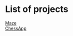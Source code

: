 # List of projects

[Maze](https://github.com/SachkoMaxim/maze-project)
<br>
[ChessApp](https://github.com/SachkoMaxim/ChessApp)

